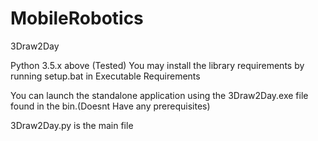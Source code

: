 # MobileRobotics
3Draw2Day

<Intro>

<Requirements>
Python 3.5.x above (Tested)
You may install the library requirements by running setup.bat in Executable Requirements

<Working>



You can launch the standalone application using the 3Draw2Day.exe file found in the bin.(Doesnt Have any prerequisites)

3Draw2Day.py is the main file
